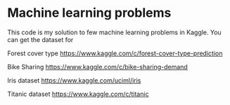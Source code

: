 # Machine learning problems 

This code is my solution to few machine learning problems in Kaggle. You can get the dataset for 

Forest cover type
https://www.kaggle.com/c/forest-cover-type-prediction

Bike Sharing
https://www.kaggle.com/c/bike-sharing-demand

Iris dataset
https://www.kaggle.com/uciml/iris

Titanic dataset
https://www.kaggle.com/c/titanic

